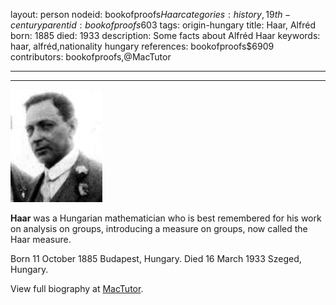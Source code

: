 layout: person
nodeid: bookofproofs$Haar
categories: history,19th-century
parentid: bookofproofs$603
tags: origin-hungary
title: Haar, Alfréd
born: 1885
died: 1933
description: Some facts about Alfréd Haar
keywords: haar, alfréd,nationality hungary
references: bookofproofs$6909
contributors: bookofproofs,@MacTutor

---


---

![Haar.jpg](https://github.com/bookofproofs/bookofproofs.github.io/blob/main/_sources/_assets/images/portraits/Haar.jpg?raw=true)

**Haar** was a Hungarian mathematician who is best remembered for his work on analysis on groups, introducing a measure on groups, now called the Haar measure.

Born 11 October 1885 Budapest, Hungary. Died 16 March 1933 Szeged, Hungary.


View full biography at [MacTutor](https://mathshistory.st-andrews.ac.uk/Biographies/Haar/).